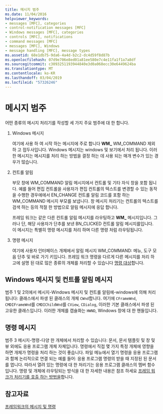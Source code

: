 ```yaml
---
title: 메시지 범주
ms.date: 11/04/2016
helpviewer_keywords:
- messages [MFC], categories
- control-notification messages [MFC]
- Windows messages [MFC], categories
- controls [MFC], notifications
- command messages [MFC]
- messages [MFC], Windows
- message handling [MFC], message types
ms.assetid: 68e1db75-9da6-4a4d-b2c2-dc4d59f8d87b
ms.openlocfilehash: 07d9e706e8ed01a81ee580e7c4e11fa1f1a7a8df
ms.sourcegitcommit: c3093251193944840e3d0a068ecc30e6449624ba
ms.translationtype: MT
ms.contentlocale: ko-KR
ms.lasthandoff: 03/04/2019
ms.locfileid: "57326246"
---
```

# <a name="message-categories"></a>메시지 범주

어떤 종류의 메시지 처리기를 작성할 세 가지 주요 범주에 대 한 합니다.

1. Windows 메시지

   여기에 사용 하 여 시작 하는 메시지에 주로 합니다 **WM_** WM_COMMAND 제외 하 고 접두사입니다. Windows 메시지는 windows 및 보기에서 처리 됩니다. 이러한 메시지는 메시지를 처리 하는 방법을 결정 하는 데 사용 되는 매개 변수가 있는 경우가 많습니다.

1. 컨트롤 알림

   부모 창에 WM_COMMAND 알림 메시지에서 컨트롤 및 기타 자식 창을 포함 됩니다. 예를 들어 편집 컨트롤을 사용자가 편집 컨트롤의 텍스트를 변경할 수 있는 동작을 수행한 경우에에서 EN_CHANGE 컨트롤 알림 코드를 포함 하는 WM_COMMAND 메시지 부모를 보냅니다. 창 메시지 처리기는 컨트롤의 텍스트를 검색 하는 등의 적절 한 방법으로 알림 메시지에 응답 합니다.

   프레임 워크는 같은 다른 컨트롤 알림 메시지를 라우팅하고 **WM_** 메시지입니다. 그러나 단, 해당 사용자가 단추를 보낸 BN_CLICKED 컨트롤 알림 메시지를입니다. 이 메시지는 특별히 명령 메시지를 처리 하며 다른 명령 처럼 라우팅됩니다.

1. 명령 메시지

   여기에 사용자 인터페이스 개체에서 알림 메시지 WM_COMMAND: 메뉴, 도구 모음 단추 및 바로 가기 키입니다. 프레임 워크 명령을 다르게 다른 메시지를 처리 하 고에 설명 된 대로 많은 종류의 개체를 처리할 수 있습니다 [명령 대상](../mfc/command-targets.md)합니다.

##  <a name="_core_windows_messages_and_control.2d.notification_messages"></a> Windows 메시지 및 컨트롤 알림 메시지

범주 1 및 2의에서 메시지-Windows 메시지 및 컨트롤 알림에-windows에 의해 처리 됩니다: 클래스에서 파생 된 클래스의 개체 `CWnd`합니다. 여기에 `CFrameWnd`, `CMDIFrameWnd`를 `CMDIChildWnd`를 `CView`, `CDialog`, 이러한 기본 클래스에서 파생 된 고유한 클래스입니다. 이러한 개체를 캡슐화는 `HWND`, Windows 창에 대 한 핸들입니다.

##  <a name="_core_command_messages"></a> 명령 메시지

범주 3 메시지-명령-다양 한 개체에서 처리할 수 있습니다: 문서, 문서 템플릿 및 창 및 뷰 외에도 응용 프로그램 개체 자체입니다. 명령에서 직접 몇 가지 특정 개체에 영향을 하면 개체가 명령을 처리 하는 것이 좋습니다. 파일 메뉴에서 열기 명령을 응용 프로그램과 함께 논리적으로 연결 되는 예를 들어: 응용 프로그램 명령의 받을 때 지정된 된 문서를 엽니다. 따라서 열려 있는 명령에 대 한 처리기는 응용 프로그램 클래스의 멤버 함수입니다. 명령 및 개체에 라우팅되는 방식을 대 한 자세한 내용은 참조 하세요 [프레임 워크가 처리기를 호출 하는 방법을](../mfc/how-the-framework-calls-a-handler.md)합니다.

## <a name="see-also"></a>참고자료

[프레임워크의 메시지 및 명령](../mfc/messages-and-commands-in-the-framework.md)
